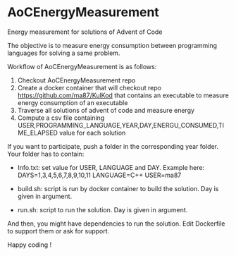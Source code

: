# AoCEnergyMeasurement
Energy measurement for solutions of Advent of Code

The objective is to measure energy consumption between programming languages for solving a same problem.

Workflow of AoCEnergyMeasurement is as follows:

1. Checkout AoCEnergyMeasurement repo
2. Create a docker container that will checkout repo https://github.com/ma87/KulKod that contains an executable to measure energy consumption of an executable
3. Traverse all solutions of advent of code and measure energy
4. Compute a csv file containing USER,PROGRAMMING_LANGUAGE,YEAR,DAY,ENERGU_CONSUMED,TIME_ELAPSED value for each solution

If you want to participate, push a folder in the corresponding year folder. Your folder has to contain:

- Info.txt: set value for USER, LANGUAGE and DAY. Example here:
DAYS=1,3,4,5,6,7,8,9,10,11
LANGUAGE=C++
USER=ma87

- build.sh: script is run by docker container to build the solution. Day is given in argument.

- run.sh: script to run the solution. Day is given in argument.

And then, you might have dependencies to run the solution. Edit Dockerfile to support them or ask for support.

Happy coding !
